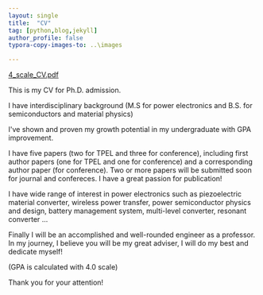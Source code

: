 ```yaml
---
layout: single
title:  "CV"
tag: [python,blog,jekyll]
author_profile: false
typora-copy-images-to: ..\images

---
```


 [4_scale_CV.pdf](..\materials\4_scale_CV.pdf) 

This is my CV for Ph.D. admission.

I have interdisciplinary background (M.S for power electronics and B.S. for semiconductors and material physics)

I've shown and proven my growth potential in my undergraduate with GPA improvement.

I have five papers (two for TPEL and three for conference), including first author papers (one for TPEL and one for conference) and a corresponding author paper (for conference). Two or more papers will be submitted soon for journal and confereces. I have a great passion for publication!

I have wide range of interest in power electronics such as piezoelectric material converter, wireless power transfer, power semiconductor physics and design, battery management system, multi-level converter, resonant converter ...

Finally I will be an accomplished and well-rounded engineer as a professor. In my journey, I believe you will be my great adviser, I will do my best and dedicate myself!

(GPA is calculated with 4.0 scale)

Thank you for your attention!